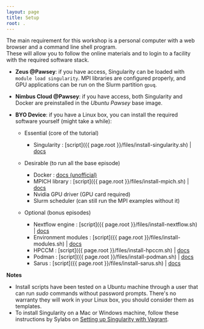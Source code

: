 ```yaml
---
layout: page
title: Setup
root: .
---
```


The main requirement for this workshop is a personal computer with a web browser and a command line shell program.  
These will allow you to follow the online materials and to login to a facility with the required software stack.

* **Zeus @Pawsey**: if you have access, Singularity can be loaded with `module load singularity`. MPI libraries are configured properly, and GPU applications can be run on the Slurm partition `gpuq`.

* **Nimbus Cloud @Pawsey**: if you have access, both Singularity and Docker are preinstalled in the *Ubuntu Pawsey* base image.
<!-- Test: Ubuntu 18.04 VM with 2 cores, 6 GB RAM, 40 GB disk -->

* **BYO Device**: if you have a Linux box, you can install the required software yourself (might take a while):

  * Essential (core of the tutorial)
    - Singularity : [script]({{ page.root }}/files/install-singularity.sh) \| [docs](https://sylabs.io/guides/3.5/user-guide/quick_start.html)

  * Desirable (to run all the base episode)
    - Docker : [docs (unofficial)](https://www.itzgeek.com/how-tos/linux/ubuntu-how-tos/how-to-install-docker-on-ubuntu-18-04-lts-bionic-beaver.html)
    - MPICH library : [script]({{ page.root }}/files/install-mpich.sh) \| [docs](https://www.mpich.org/documentation/guides/)
    - Nvidia GPU driver (GPU card required)
    - Slurm scheduler (can still run the MPI examples without it)

  * Optional (bonus episodes)
    - Nextflow engine : [script]({{ page.root }}/files/install-nextflow.sh) \| [docs](https://www.nextflow.io/docs/latest/getstarted.html)
    - Environment modules : [script]({{ page.root }}/files/install-modules.sh) \| [docs](https://modules.sourceforge.net)
    - HPCCM : [script]({{ page.root }}/files/install-hpccm.sh) \| [docs](https://github.com/NVIDIA/hpc-container-maker/blob/master/docs/getting_started.md)
    - Podman : [script]({{ page.root }}/files/install-podman.sh) \| [docs](https://podman.io/getting-started/installation)
    - Sarus : [script]({{ page.root }}/files/install-sarus.sh) \| [docs](https://sarus.readthedocs.io/en/latest/install/requirements.html)

**Notes**
* Install scripts have been tested on a Ubuntu machine through a user that can run *sudo* commands without password prompts. There's no warranty they will work in your Linux box, you should consider them as templates.
* To install Singularity on a Mac or Windows machine, follow these instructions by Sylabs on [Setting up Singularity with Vagrant](https://sylabs.io/guides/3.5/admin-guide/installation.html#installation-on-windows-or-mac).
